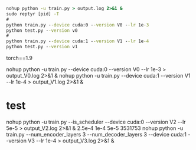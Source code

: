 ```cmd
nohup python -u train.py > output.log 2>&1 &
sudo reptyr [pid] -T
#
python train.py --device cuda:0 --version V0 --lr 1e-3
python test.py --version v0
#
python train.py --device cuda:1 --version V1 --lr 1e-4
python test.py --version v1
```
torch==1.9

nohup python -u train.py --device cuda:0 --version V0 --lr 1e-3 > output_V0.log 2>&1 &
nohup python -u train.py --device cuda:1 --version V1 --lr 1e-4 > output_V1.log 2>&1 &

# test
nohup python -u train.py --is_scheduler --device cuda:0 --version V2 --lr 5e-5 > output_V2.log 2>&1 &
2.5e-4
1e-4
5e-5
3531753
nohup python -u train.py --num_encoder_layers 3 --num_decoder_layers 3 --device cuda:1 --version V3 --lr 1e-4 > output_V3.log 2>&1 &
